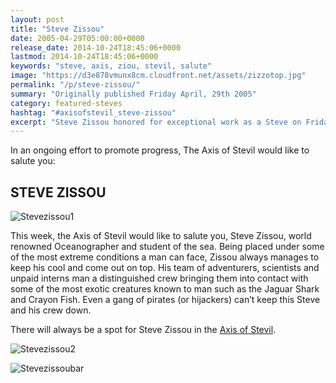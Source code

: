```yaml
---
layout: post
title: "Steve Zissou"
date: 2005-04-29T05:00:00+0000
release_date: 2014-10-24T18:45:06+0000
lastmod: 2014-10-24T18:45:06+0000
keywords: "steve, axis, ziou, stevil, salute"
image: "https://d3e878vmunx8cm.cloudfront.net/assets/zizzotop.jpg"
permalink: "/p/steve-zissou/"
summary: "Originally published Friday April, 29th 2005"
category: featured-steves
hashtag: "#axisofstevil_steve-zissou"
excerpt: "Steve Zissou honored for exceptional work as a Steve on Friday April, 29th 2005"
---
```


[id_1]: https://d3e878vmunx8cm.cloudfront.net/assets/zizzotop.jpg "Stevezissou1"[id_2]: https://d3e878vmunx8cm.cloudfront.net/assets/zizzobottom.jpg "Stevezissou2"[id_3]: https://d3e878vmunx8cm.cloudfront.net/assets/zizoside.jpg "Stevezissoubar"

In an ongoing effort to promote progress, The Axis of Stevil would like to salute you:

## STEVE ZISSOU ##

![Stevezissou1][id_1]

This week, the Axis of Stevil would like to salute you, Steve Zissou, world renowned Oceanographer and student of the sea. Being placed under some of the most extreme conditions a man can face, Zissou always manages to keep his cool and come out on top. His team of adventurers, scientists and unpaid interns man a distinguished crew bringing them into contact with some of the most exotic creatures known to man such as the Jaguar Shark and Crayon Fish. Even a gang of pirates (or hijackers) can’t keep this Steve and his crew down.

There will always be a spot for Steve Zissou in the [Axis of Stevil](/ "Axis of Stevil").

![Stevezissou2][id_2]

![Stevezissoubar][id_3]
